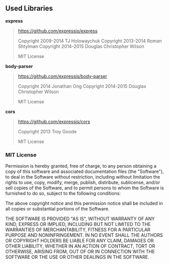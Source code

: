 ## Used Libraries

**express**

> https://github.com/expressjs/express
>
> Copyright 2009-2014 TJ Holowaychuk
> Copyright 2013-2014 Roman Shtylman
> Copyright 2014-2015 Douglas Christopher Wilson
>
> MIT License

**body-parser**

> https://github.com/expressjs/body-parser
>
> Copyright 2014 Jonathan Ong
> Copyright 2014-2015 Douglas Christopher Wilson
>
> MIT License

**cors**

> https://github.com/expressjs/cors
>
> Copyright 2013 Troy Goode
>
> MIT License

### MIT License

Permission is hereby granted, free of charge, to any person obtaining a copy
of this software and associated documentation files (the "Software"), to deal
in the Software without restriction, including without limitation the rights
to use, copy, modify, merge, publish, distribute, sublicense, and/or sell
copies of the Software, and to permit persons to whom the Software is
furnished to do so, subject to the following conditions:

The above copyright notice and this permission notice shall be included in all
copies or substantial portions of the Software.

THE SOFTWARE IS PROVIDED "AS IS", WITHOUT WARRANTY OF ANY KIND, EXPRESS OR
IMPLIED, INCLUDING BUT NOT LIMITED TO THE WARRANTIES OF MERCHANTABILITY,
FITNESS FOR A PARTICULAR PURPOSE AND NONINFRINGEMENT. IN NO EVENT SHALL THE
AUTHORS OR COPYRIGHT HOLDERS BE LIABLE FOR ANY CLAIM, DAMAGES OR OTHER
LIABILITY, WHETHER IN AN ACTION OF CONTRACT, TORT OR OTHERWISE, ARISING FROM,
OUT OF OR IN CONNECTION WITH THE SOFTWARE OR THE USE OR OTHER DEALINGS IN THE
SOFTWARE.
